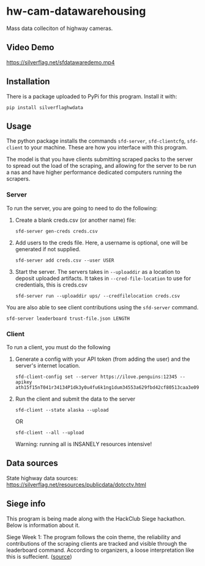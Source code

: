 # hw-cam-datawarehousing
Mass data colleciton of highway cameras.

## Video Demo
https://silverflag.net/sfdatawaredemo.mp4

## Installation
There is a package uploaded to PyPi for this program. Install it with:
```
pip install silverflaghwdata
```

## Usage
The python package installs the commands `sfd-server`, `sfd-clientcfg`, `sfd-client` to your machine. These are how you interface with this program.

The model is that you have clients submitting scraped packs to the server to spread out the load of the scraping, and allowing for the server to be run a nas and have higher performance dedicated computers running the scrapers.

### Server
To run the server, you are going to need to do the following:

1. Create a blank creds.csv (or another name) file:
    ```
    sfd-server gen-creds creds.csv
    ```
2. Add users to the creds file. Here, a username is optional, one will be generated if not supplied.
    ```
    sfd-server add creds.csv --user USER
    ```
3. Start the server. The servers takes in `--uploaddir` as a location to deposit uploaded artifacts. It takes in `--cred-file-location` to use for credentials, this is creds.csv
    ```
    sfd-server run --uploaddir ups/ --credfilelocation creds.csv
    ```
You are also able to see client contributions using the `sfd-server` command.
```
sfd-server leaderboard trust-file.json LENGTH
```

### Client
To run a client, you must do the following
1. Generate a config with your API token (from adding the user) and the server's internet location.
    ```
    sfd-client-config set --server https://ilove.penguins:12345 --apikey ath15f15nT041r34134P1dk3y0u4fu6k1ng1dum34553a629fbd42cf80513caa3e09
    ```
2. Run the client and submit the data to the server
    ```
    sfd-client --state alaska --upload
    ```
    OR
    ```
    sfd-client --all --upload
    ```
    Warning: running all is INSANELY resources intensive!

## Data sources
State highway data sources: https://silverflag.net/resources/publicdata/dotcctv.html

## Siege info
This program is being made along with the HackClub Siege hackathon. Below is information about it.

Siege Week 1: The program follows the coin theme, the reliability and contributions of the scraping clients are tracked and visible through the leaderboard command. According to organizers, a loose interpretation like this is suffecient. ([source](https://hackclub.slack.com/archives/C08SKC6P85V/p1759184234278029?thread_ts=1759183466.135219&cid=C08SKC6P85V))